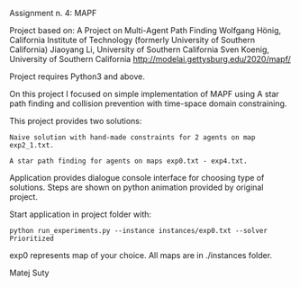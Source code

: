 Assignment n. 4: MAPF

Project based on:
A Project on Multi-Agent Path Finding
Wolfgang Hönig, California Institute of Technology 
(formerly University of Southern California)
Jiaoyang Li, University of Southern California
Sven Koenig, University of Southern California 
http://modelai.gettysburg.edu/2020/mapf/

Project requires Python3 and above.

On this project I focused on simple implementation of MAPF using A star path
finding and collision prevention with time-space domain constraining.

This project provides two solutions:

    Naive solution with hand-made constraints for 2 agents on map exp2_1.txt.
    
    A star path finding for agents on maps exp0.txt - exp4.txt.

Application provides dialogue console interface for choosing type of solutions.
Steps are shown on python animation provided by original project.

Start application in project folder with:

    python run_experiments.py --instance instances/exp0.txt --solver Prioritized
    
    
exp0 represents map of your choice.
All maps are in ./instances folder.

Matej Suty